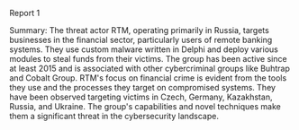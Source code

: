 
Report 1

Summary:
The threat actor RTM, operating primarily in Russia, targets businesses in the financial sector, particularly users of remote banking systems. They use custom malware written in Delphi and deploy various modules to steal funds from their victims. The group has been active since at least 2015 and is associated with other cybercriminal groups like Buhtrap and Cobalt Group. RTM's focus on financial crime is evident from the tools they use and the processes they target on compromised systems. They have been observed targeting victims in Czech, Germany, Kazakhstan, Russia, and Ukraine. The group's capabilities and novel techniques make them a significant threat in the cybersecurity landscape.


